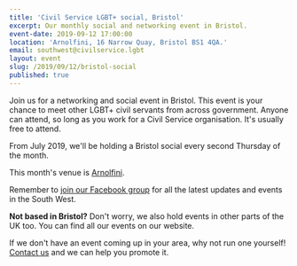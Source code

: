 ```yaml
---
title: 'Civil Service LGBT+ social, Bristol'
excerpt: Our monthly social and networking event in Bristol.
event-date: 2019-09-12 17:00:00
location: 'Arnolfini, 16 Narrow Quay, Bristol BS1 4QA.'
email: southwest@civilservice.lgbt
layout: event
slug: /2019/09/12/bristol-social
published: true
---
```

Join us for a networking and social event in Bristol. This event is your chance to meet other LGBT+ civil servants from across government. Anyone can attend, so long as you work for a Civil Service organisation. It's usually free to attend.

From July 2019, we'll be holding a Bristol social every second Thursday of the month.

This month's venue is [Arnolfini](https://www.arnolfini.org.uk/visit/cafe-bar).

Remember to [join our Facebook group](https://www.facebook.com/groups/2409606785735978/) for all the latest updates and events in the South West.

**Not based in Bristol?** Don't worry, we also hold events in other parts of the UK too. You can find all our events on our website.

If we don't have an event coming up in your area, why not run one yourself! [Contact us](/about/contact-us/) and we can help you promote it.
